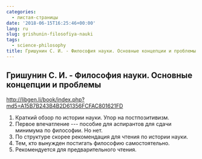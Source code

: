 ```yaml
---
categories:
  - листая-страницы
date: '2018-06-15T16:25:46+00:00'
lang: ru
slug: grishunin-filosofiya-nauki
tags:
  - science-philosophy
title: Гришунин С. И. - Философия науки. Основные концепции и проблемы
---
```



## Гришунин С. И. - Философия науки. Основные концепции и проблемы

<http://libgen.li/book/index.php?md5=A15B7B243B4B2D61356FCFAC801621FD>

<!--more-->

1. Краткий обзор по истории науки. Упор на постпозитивизм.
2. Первое впечатление --- пособие для аспирантов для сдачи минимума по философии. Но нет.
3. По структуре скорее рекомендация для чтения по истории науки.
4. Тем, кто вынужден постигать философию самостоятельно.
5. Рекомендуется для предварительного чтения.